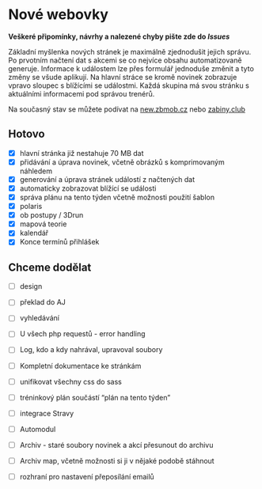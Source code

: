 # Nové webovky
**Veškeré připomínky, návrhy a nalezené chyby pište zde do _Issues_**  

Základní myšlenka nových stránek je maximálně zjednodušit jejich správu. Po prvotním načtení dat s akcemi se co nejvíce obsahu automatizovaně generuje. Informace k událostem lze přes formulář jednoduše změnit a tyto změny se všude aplikují. Na hlavní stráce se kromě novinek zobrazuje vpravo sloupec s blížícími se událostmi. Každá skupina má svou stránku s aktuálními informacemi pod správou trenérů.

Na současný stav se můžete podívat na [new.zbmob.cz](https://new.zbmob.cz) nebo [zabiny.club](https://zabiny.club)

## Hotovo
- [x] hlavní stránka již nestahuje 70 MB dat
- [x] přidávání a úprava novinek, včetně obrázků s komprimovaným náhledem
- [x] generování a úprava stránek událostí z načtených dat
- [x] automaticky zobrazovat blížící se události
- [x] správa plánu na tento týden včetně možnosti použití šablon
- [x] polaris
- [x] ob postupy / 3Drun
- [x] mapová teorie
- [x] kalendář
- [x] Konce termínů přihlášek
## Chceme dodělat
- [ ] design
- [ ] překlad do AJ
- [ ] vyhledávání
- [ ] U všech php requestů - error handling 
- [ ] Log, kdo a kdy nahrával, upravoval soubory 
- [ ] Kompletní dokumentace ke stránkám 
- [ ] unifikovat všechny css do sass
- [ ] tréninkový plán součástí “plán na tento týden”
- [ ] integrace Stravy
- [ ] Automodul
- [ ] Archiv - staré soubory novinek a akcí přesunout do archivu
- [ ] Archiv map, včetně možnosti si ji v nějaké podobě stáhnout
- [ ] rozhraní pro nastavení přeposílání emailů 



